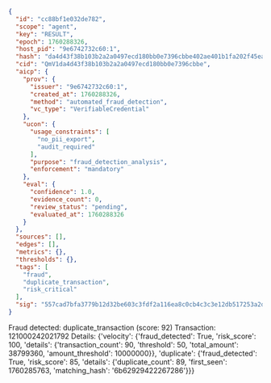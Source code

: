 ```json
{
  "id": "cc88bf1e032de782",
  "scope": "agent",
  "key": "RESULT",
  "epoch": 1760288326,
  "host_pid": "9e6742732c60:1",
  "hash": "da4d43f38b103b2a2a0497ecd180bb0e7396cbbe402ae401b1fa202f45eadc23",
  "cid": "QmV1da4d43f38b103b2a2a0497ecd180bb0e7396cbbe",
  "aicp": {
    "prov": {
      "issuer": "9e6742732c60:1",
      "created_at": 1760288326,
      "method": "automated_fraud_detection",
      "vc_type": "VerifiableCredential"
    },
    "ucon": {
      "usage_constraints": [
        "no_pii_export",
        "audit_required"
      ],
      "purpose": "fraud_detection_analysis",
      "enforcement": "mandatory"
    },
    "eval": {
      "confidence": 1.0,
      "evidence_count": 0,
      "review_status": "pending",
      "evaluated_at": 1760288326
    }
  },
  "sources": [],
  "edges": [],
  "metrics": {},
  "thresholds": {},
  "tags": [
    "fraud",
    "duplicate_transaction",
    "risk_critical"
  ],
  "sig": "557cad7bfa3779b12d32be603c3fdf2a116ea8c0cb4c3c3e12db517253a2d42c"
}
```

Fraud detected: duplicate_transaction (score: 92)
Transaction: 121000242021792
Details: {'velocity': {'fraud_detected': True, 'risk_score': 100, 'details': {'transaction_count': 90, 'threshold': 50, 'total_amount': 38799360, 'amount_threshold': 10000000}}, 'duplicate': {'fraud_detected': True, 'risk_score': 85, 'details': {'duplicate_count': 89, 'first_seen': 1760285763, 'matching_hash': '6b62929422267286'}}}